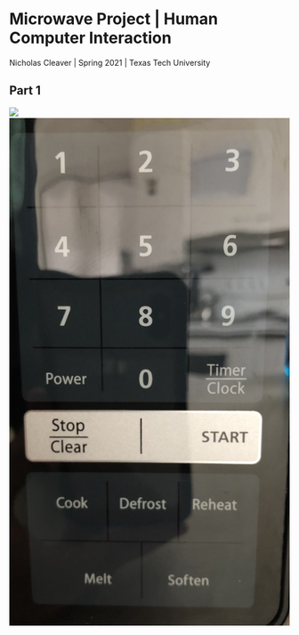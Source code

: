 # Microwave Project | Human Computer Interaction
Nicholas Cleaver | Spring 2021 | Texas Tech University


## Part 1
![](Microwave-in-use.gif)
![](Microwave-interface.jpg)
